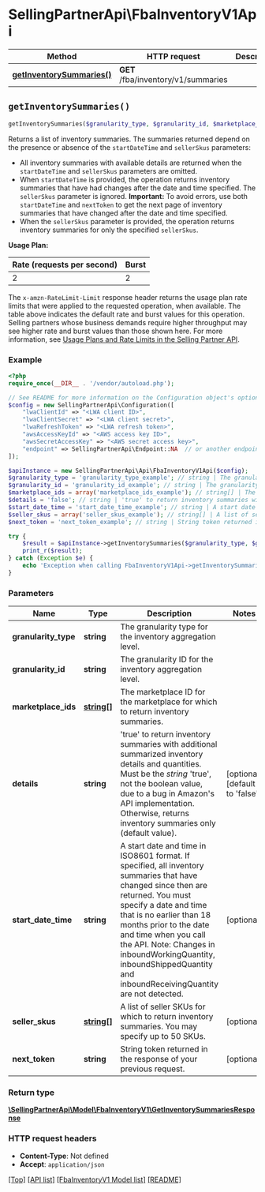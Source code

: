 # SellingPartnerApi\FbaInventoryV1Api

Method | HTTP request | Description
------------- | ------------- | -------------
[**getInventorySummaries()**](FbaInventoryV1Api.md#getInventorySummaries) | **GET** /fba/inventory/v1/summaries | 


## `getInventorySummaries()`

```php
getInventorySummaries($granularity_type, $granularity_id, $marketplace_ids, $details, $start_date_time, $seller_skus, $next_token): \SellingPartnerApi\Model\FbaInventoryV1\GetInventorySummariesResponse
```



Returns a list of inventory summaries. The summaries returned depend on the presence or absence of the `startDateTime` and `sellerSkus` parameters:

- All inventory summaries with available details are returned when the `startDateTime` and `sellerSkus` parameters are omitted.
- When `startDateTime` is provided, the operation returns inventory summaries that have had changes after the date and time specified. The `sellerSkus` parameter is ignored. **Important:** To avoid errors, use both `startDateTime` and `nextToken` to get the next page of inventory summaries that have changed after the date and time specified.
- When the `sellerSkus` parameter is provided, the operation returns inventory summaries for only the specified `sellerSkus`.

**Usage Plan:**

| Rate (requests per second) | Burst |
| ---- | ---- |
| 2 | 2 |

The `x-amzn-RateLimit-Limit` response header returns the usage plan rate limits that were applied to the requested operation, when available. The table above indicates the default rate and burst values for this operation. Selling partners whose business demands require higher throughput may see higher rate and burst values than those shown here. For more information, see [Usage Plans and Rate Limits in the Selling Partner API](https://developer-docs.amazon.com/sp-api/docs/usage-plans-and-rate-limits-in-the-sp-api).

### Example

```php
<?php
require_once(__DIR__ . '/vendor/autoload.php');

// See README for more information on the Configuration object's options
$config = new SellingPartnerApi\Configuration([
    "lwaClientId" => "<LWA client ID>",
    "lwaClientSecret" => "<LWA client secret>",
    "lwaRefreshToken" => "<LWA refresh token>",
    "awsAccessKeyId" => "<AWS access key ID>",
    "awsSecretAccessKey" => "<AWS secret access key>",
    "endpoint" => SellingPartnerApi\Endpoint::NA  // or another endpoint from lib/Endpoints.php
]);

$apiInstance = new SellingPartnerApi\Api\FbaInventoryV1Api($config);
$granularity_type = 'granularity_type_example'; // string | The granularity type for the inventory aggregation level.
$granularity_id = 'granularity_id_example'; // string | The granularity ID for the inventory aggregation level.
$marketplace_ids = array('marketplace_ids_example'); // string[] | The marketplace ID for the marketplace for which to return inventory summaries.
$details = 'false'; // string | 'true' to return inventory summaries with additional summarized inventory details and quantities. Must be the *string* 'true', not the boolean value, due to a bug in Amazon's API implementation. Otherwise, returns inventory summaries only (default value).
$start_date_time = 'start_date_time_example'; // string | A start date and time in ISO8601 format. If specified, all inventory summaries that have changed since then are returned. You must specify a date and time that is no earlier than 18 months prior to the date and time when you call the API. Note: Changes in inboundWorkingQuantity, inboundShippedQuantity and inboundReceivingQuantity are not detected.
$seller_skus = array('seller_skus_example'); // string[] | A list of seller SKUs for which to return inventory summaries. You may specify up to 50 SKUs.
$next_token = 'next_token_example'; // string | String token returned in the response of your previous request.

try {
    $result = $apiInstance->getInventorySummaries($granularity_type, $granularity_id, $marketplace_ids, $details, $start_date_time, $seller_skus, $next_token);
    print_r($result);
} catch (Exception $e) {
    echo 'Exception when calling FbaInventoryV1Api->getInventorySummaries: ', $e->getMessage(), PHP_EOL;
}
```

### Parameters

Name | Type | Description  | Notes
------------- | ------------- | ------------- | -------------
 **granularity_type** | **string**| The granularity type for the inventory aggregation level. |
 **granularity_id** | **string**| The granularity ID for the inventory aggregation level. |
 **marketplace_ids** | [**string[]**](../Model/FbaInventoryV1/string.md)| The marketplace ID for the marketplace for which to return inventory summaries. |
 **details** | **string**| 'true' to return inventory summaries with additional summarized inventory details and quantities. Must be the *string* 'true', not the boolean value, due to a bug in Amazon's API implementation. Otherwise, returns inventory summaries only (default value). | [optional] [default to 'false']
 **start_date_time** | **string**| A start date and time in ISO8601 format. If specified, all inventory summaries that have changed since then are returned. You must specify a date and time that is no earlier than 18 months prior to the date and time when you call the API. Note: Changes in inboundWorkingQuantity, inboundShippedQuantity and inboundReceivingQuantity are not detected. | [optional]
 **seller_skus** | [**string[]**](../Model/FbaInventoryV1/string.md)| A list of seller SKUs for which to return inventory summaries. You may specify up to 50 SKUs. | [optional]
 **next_token** | **string**| String token returned in the response of your previous request. | [optional]

### Return type

[**\SellingPartnerApi\Model\FbaInventoryV1\GetInventorySummariesResponse**](../Model/FbaInventoryV1/GetInventorySummariesResponse.md)

### HTTP request headers

- **Content-Type**: Not defined
- **Accept**: `application/json`

[[Top]](#) [[API list]](../)
[[FbaInventoryV1 Model list]](../Model/FbaInventoryV1)
[[README]](../../README.md)
